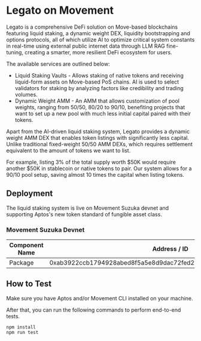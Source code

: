 # Legato on Movement

Legato is a comprehensive DeFi solution on Move-based blockchains featuring liquid staking, a dynamic weight DEX, liquidity bootstrapping and options protocols, all of which utilize AI to optimize critical system constants in real-time using external public internet data through LLM RAG fine-tuning, creating a smarter, more resilient DeFi ecosystem for users.

The available services are outlined below:

- Liquid Staking Vaults - Allows staking of native tokens and receiving liquid-form assets on Move-based PoS chains. AI is used to select validators for staking by analyzing factors like credibility and trading volumes.
- Dynamic Weight AMM - An AMM that allows customization of pool weights, ranging from 50/50, 80/20 to 90/10, benefiting projects that want to set up a new pool with much less initial capital paired with their tokens.

Apart from the AI-driven liquid staking system, Legato provides a dynamic weight AMM DEX that enables token listings with significantly less capital. Unlike traditional fixed-weight 50/50 AMM DEXs, which requires settlement equivalent to the amount of tokens we want to list. 

For example, listing 3% of the total supply worth $50K would require another $50K in stablecoin or native tokens to pair. Our system allows for a 90/10 pool setup, saving almost 10 times the capital when listing tokens.

## Deployment

The liquid staking system is live on Movement Suzuka devnet and supporting Aptos's new token standard of fungible asset class.

### Movement Suzuka Devnet

Component Name | Address / ID
--- | --- 
Package |  0xab3922ccb1794928abed8f5a5e8d9dac72fed24f88077e46593bed47dcdb7775

## How to Test

Make sure you have Aptos and/or Movement CLI installed on your machine. 

After that, you can run the following commands to perform end-to-end tests.

```
npm install
npm run test
```
